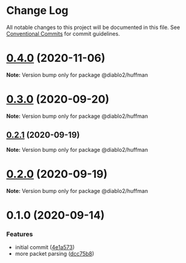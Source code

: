 # Change Log

All notable changes to this project will be documented in this file.
See [Conventional Commits](https://conventionalcommits.org) for commit guidelines.

# [0.4.0](https://github.com/blacha/diablo2/compare/v0.3.0...v0.4.0) (2020-11-06)

**Note:** Version bump only for package @diablo2/huffman





# [0.3.0](https://github.com/blacha/diablo2/compare/v0.2.1...v0.3.0) (2020-09-20)

**Note:** Version bump only for package @diablo2/huffman





## [0.2.1](https://github.com/blacha/diablo2/compare/v0.2.0...v0.2.1) (2020-09-19)

**Note:** Version bump only for package @diablo2/huffman





# [0.2.0](https://github.com/blacha/diablo2/compare/v0.1.0...v0.2.0) (2020-09-19)

**Note:** Version bump only for package @diablo2/huffman





# 0.1.0 (2020-09-14)


### Features

* initial commit ([4e1a573](https://github.com/blacha/diablo2/commit/4e1a573675ebb619b8e3a469b2ae398928cbc25f))
* more packet parsing ([dcc75b8](https://github.com/blacha/diablo2/commit/dcc75b8b9b0d2eaa18f6763a512f39984e12b327))
